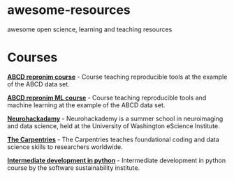 # awesome-resources
awesome open science, learning and teaching resources

# Courses

<a href="https://www.abcd-repronim.org/"><b>ABCD repronim course</b></a> - Course teaching reproducible tools at the example of the ABCD data set.<br>

<a href="https://www.abcd-repronim.org/ml.html"><b>ABCD repronim ML course</b></a> - Course teaching reproducible tools and machine learning at the example of the ABCD data set.<br>

<a href="https://neurohackademy.org/"><b>Neurohackadamy</b></a> - Neurohackademy is a summer school in neuroimaging and data science, held at the University of Washington eScience Institute.<br>

<a href="https://carpentries.org/"><b>The Carpentries</b></a> - The Carpentries teaches foundational coding and data science skills to researchers worldwide.<br>

<a href="https://carpentries-incubator.github.io/python-intermediate-development/"><b>Intermediate development in python</b></a> - Intermediate development in python course by the software sustainability institute.<br>